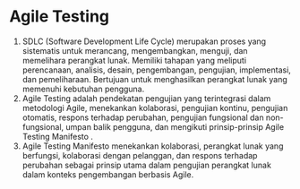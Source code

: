 # Agile Testing 

1. SDLC (Software Development Life Cycle) merupakan proses yang sistematis untuk merancang, mengembangkan, menguji, dan memelihara perangkat lunak. Memiliki tahapan yang meliputi perencanaan, analisis, desain, pengembangan, pengujian, implementasi, dan pemeliharaan. Bertujuan untuk menghasilkan perangkat lunak yang memenuhi kebutuhan pengguna.
2. Agile Testing adalah pendekatan pengujian yang terintegrasi dalam metodologi Agile, menekankan kolaborasi, pengujian kontinu, pengujian otomatis, respons terhadap perubahan, pengujian fungsional dan non-fungsional, umpan balik pengguna, dan mengikuti prinsip-prinsip Agile Testing Manifesto .
3. Agile Testing Manifesto menekankan kolaborasi, perangkat lunak yang berfungsi, kolaborasi dengan pelanggan, dan respons terhadap perubahan sebagai prinsip utama dalam pengujian perangkat lunak dalam konteks pengembangan berbasis Agile.